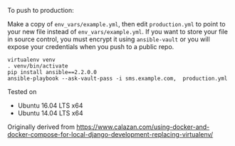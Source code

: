 To push to production:

Make a copy of `env_vars/example.yml`, then edit `production.yml` to point to
your new file instead of `env_vars/example.yml`.
If you want to store your file in source control, you must encrypt it using
`ansible-vault` or you will expose your credentials when you push to a public
repo.

```
virtualenv venv
. venv/bin/activate
pip install ansible==2.2.0.0
ansible-playbook --ask-vault-pass -i sms.example.com,  production.yml
```

Tested on

 - Ubuntu 16.04 LTS x64
 - Ubuntu 14.04 LTS x64


Originally derived from https://www.calazan.com/using-docker-and-docker-compose-for-local-django-development-replacing-virtualenv/
